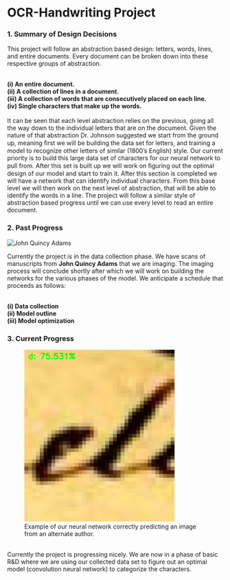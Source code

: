 # OCR-Handwriting Project
<h3> 1. Summary of Design Decisions </h3>
This project will follow an abstraction based design: letters, words, lines, and entire documents. Every document can be broken down into these respective groups of abstraction.<br/><br/>

<strong>(i)   An entire document.<br/>
(ii)  A collection of lines in a document.<br/>
(iii) A collection of words that are consecutively placed on each line.<br/>
(iv)  Single characters that make up the words.<br/>
</strong><br/>
It can be seen that each level abstraction relies on the previous, going all the way down to the individual letters that are on the document. Given the nature of that abstraction Dr. Johnson suggested we start from the ground up, meaning ﬁrst we will be building the data set for letters, and training a model to recognize other letters of similar (1800’s English) style. Our current priority is to build this large data set of characters for our neural network to pull from. After this set is built up we will work on ﬁguring out the optimal design of our model and start to train it. After this section is completed we will have a network that can identify individual characters. From this base level we will then work on the next level of abstraction, that will be able to identify the words in a line. The project will follow a similar style of abstraction based progress until we can use every level to read an entire document.

<h3> 2. Past Progress </h3>
<img src = 'https://upload.wikimedia.org/wikipedia/commons/thumb/f/f0/John_Q._Adams.jpg/220px-John_Q._Adams.jpg' alt= "John Quincy Adams"> </img>

Currently the project is in the data collection phase. We have scans of manuscripts from <strong>John Quincy Adams</strong> that we are imaging. The imaging process will conclude shortly after which we will work on building the networks for the various phases of the model. We anticipate a schedule that proceeds as follows:

<br/>
<strong>
(i) Data collection
<br/>(ii)  Model outline
<br/>(iii) Model optimization<br/>
</strong>


<h3>3. Current Progress </h3>
<figure>
  <img src = 'https://github.com/mattlm0831/OCR-Handwriting/blob/master/bin/src/testing/convnet-smallset-ocr-test2/predictions/This_is_d1.png?raw=true' width = 350 height = 400 alt = 'Example image of a prediction'></img>
  <figcaption> Example of our neural network correctly predicting an image from an alternate author. </figcaption>
 </figure>
<br/>
Currently the project is progressing nicely. We are now in a phase of basic R&D where we are using our collected data set to figure out an optimal model (convolution neural network) to categorize the characters.

